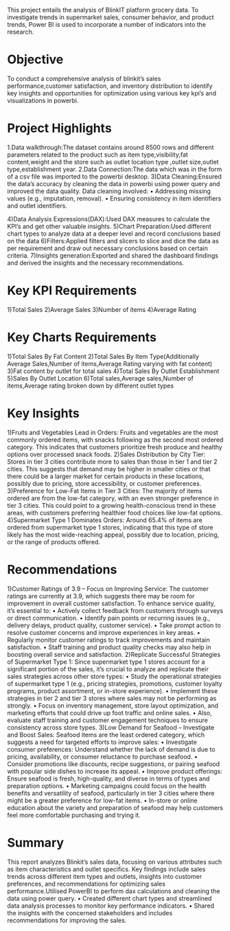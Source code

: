 This project entails the analysis of BlinkIT platform grocery data. To investigate trends in supermarket sales, consumer behavior, and product trends, Power BI is used to incorporate a number of indicators into the research.
# Objective
To conduct a comprehensive analysis of blinkit’s sales performance,customer satisfaction, and inventory distribution to identify key insights and opportunities for optimization using various key kpi’s and visualizations in powerbi.
# Project Highlights
1.Data walkthrough:The dataset contains around 8500 rows and different parameters related to the product such as item type,visibility,fat content,weight and the store such as outlet location type ,outlet size,outlet type,establishment year.
2.Data Connection:The data which was in the form of a csv file was imported to the powerbi desktop.
3)Data Cleaning:Ensured the data’s accuracy by cleaning the data in powerbi using power query and improved the data quality. Data cleaning involved:
•	Addressing missing values (e.g., imputation, removal).
•	Ensuring consistency in item identifiers and outlet identifiers.

4)Data Analysis Expressions(DAX):Used DAX measures to calculate the KPI’s and get other  valuable insights.
5)Chart Preparation:Used different chart types to analyze data  at a  deeper level and record 
conclusions based on the data
6)Filters:Applied filters and slicers to slice and dice the data as per requirement and draw out necessary conclusions based on certain criteria.
7)Insights generation:Exported and shared the dashboard findings and derived the insights and the necessary recommendations.
# Key KPI Requirements
1)Total Sales
2)Average Sales
3)Number of items
4)Average Rating
# Key Charts Requirements  
1)Total Sales By Fat Content
2)Total Sales By Item Type(Additionally Average Sales,Number of items,Average Rating varying with fat content)
3)Fat content by outlet for total sales 
4)Total Sales By Outlet Establishment
5)Sales By Outlet Location
6)Total sales,Average sales,Number of items,Average rating broken down by different outlet types 
# Key Insights
1)Fruits and Vegetables Lead in Orders:
Fruits and vegetables are the most commonly ordered items, with snacks following as the second most ordered category. This indicates that customers prioritize fresh produce and healthy options over processed snack foods.
2)Sales Distribution by City Tier:
Stores in tier 3 cities contribute more to sales than those in tier 1 and tier 2 cities. This suggests that demand may be higher in smaller cities or that there could be a larger market for certain products in these locations, possibly due to pricing, store accessibility, or customer preferences.
3)Preference for Low-Fat Items in Tier 3 Cities:
The majority of items ordered are from the low-fat category, with an even stronger preference in tier 3 cities. This could point to a growing health-conscious trend in these areas, with customers preferring healthier food choices like low-fat options.
4)Supermarket Type 1 Dominates Orders:
Around 65.4% of items are ordered from supermarket type 1 stores, indicating that this type of store likely has the most wide-reaching appeal, possibly due to location, pricing, or the range of products offered.
# Recommendations
1)Customer Ratings of 3.9 – Focus on Improving Service:
The customer ratings are currently at 3.9, which suggests there may be room for improvement in overall customer satisfaction. To enhance service quality, it’s essential to:
•	Actively collect feedback from customers through surveys or direct communication.
•	Identify pain points or recurring issues (e.g., delivery delays, product quality, customer service).
•	Take prompt action to resolve customer concerns and improve experiences in key areas.
•	Regularly monitor customer ratings to track improvements and maintain satisfaction.
•	Staff training and product quality checks may also help in boosting overall service and satisfaction.
2)Replicate Successful Strategies of Supermarket Type 1:
Since supermarket type 1 stores account for a significant portion of the sales, it’s crucial to analyze and replicate their sales strategies across other store types:
•	Study the operational strategies of supermarket type 1 (e.g., pricing strategies, promotions, customer loyalty programs, product assortment, or in-store experience).
•	Implement these strategies in tier 2 and tier 3 stores where sales may not be performing as strongly.
•	Focus on inventory management, store layout optimization, and marketing efforts that could drive up foot traffic and online sales.
•	Also, evaluate staff training and customer engagement techniques to ensure consistency across store types.
3)Low Demand for Seafood – Investigate and Boost Sales:
Seafood items are the least ordered category, which suggests a need for targeted efforts to improve sales:
•	Investigate consumer preferences: Understand whether the lack of demand is due to pricing, availability, or consumer reluctance to purchase seafood.
•	Consider promotions like discounts, recipe suggestions, or pairing seafood with popular side dishes to increase its appeal.
•	Improve product offerings: Ensure seafood is fresh, high-quality, and diverse in terms of types and preparation options.
•	Marketing campaigns could focus on the health benefits and versatility of seafood, particularly in tier 3 cities where there might be a greater preference for low-fat items.
•	In-store or online education about the variety and preparation of seafood may help customers feel more comfortable purchasing and trying it.
# Summary
This report analyzes Blinkit’s sales data, focusing on various attributes such as item characteristics and outlet specifics. Key findings include sales trends across different item types and outlets, insights into customer preferences, and recommendations for optimizing sales performance.Utilised PowerBI to perform dax calculations and cleaning the data using power query.
•	Created different chart types and streamlined  data analysis processes to monitor key performance indicators.
•	Shared the insights with the concerned stakeholders and includes recommendations for improving the sales.
